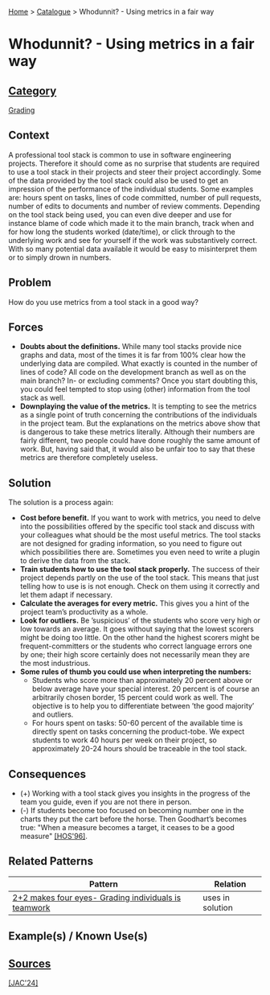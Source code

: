 [Home](../README.md) > [Catalogue](../Patterns_catalogue.md) >  Whodunnit? - Using metrics in a fair way

#  Whodunnit? - Using metrics in a fair way

## [Category](categories/categories.md)

[Grading](categories/Grading.md)

## Context

A professional tool stack is common to use in software engineering projects. Therefore it should come as no surprise that students are required to use a tool stack in their projects and steer their project accordingly. Some of the data provided by the tool stack could also be used to get an impression of the performance of the individual students. Some examples are: hours spent on tasks, lines of code committed, number of pull requests, number of edits to documents and number of review comments. Depending on the tool stack being used, you can even dive deeper and use for instance blame of code which made it to the main branch, track when and for how long the students worked (date/time), or click through to the underlying work and see for yourself if the work was substantively correct. With so many potential data available it would be easy to misinterpret them or to simply drown in numbers.

## Problem

How do you use metrics from a tool stack in a good way?

## Forces

 - **Doubts about the definitions.** While many tool stacks provide nice graphs and data, most of the times it is far from 100% clear how the underlying data are compiled. What exactly is counted in the number of lines of code? All code on the development branch as well as on the main branch? In- or excluding comments? Once you start doubting this, you could feel tempted to stop using (other) information from the tool stack as well.
 - **Downplaying the value of the metrics.** It is tempting to see the metrics as a single point of truth concerning the contributions of the individuals in the project team. But the explanations on the metrics above show that is dangerous to take these metrics literally. Although their numbers are fairly different, two people could have done roughly the same amount of work. But, having said that, it would also be unfair too to say that these metrics are therefore completely useless.

## Solution

The solution is a process again:
<ul>
    <li><b>Cost before benefit.</b> If you want to work with metrics, you need to delve into the possibilities offered by the specific tool stack and discuss with your colleagues what should be the most useful metrics. The tool stacks are not designed for grading information, so you need to figure out which possibilities there are. Sometimes you even need to write a plugin to derive the data from the stack. 
    </li>
    <li><b>Train students how to use the tool stack properly.</b> The success of their project depends partly on the use of the tool stack. This means that just telling how to use is is not enough. Check on them using it correctly and let them adapt if necessary. 
    </li>
    <li><b>Calculate the averages for every metric.</b> This gives you a hint of the project team’s productivity as a whole. 
    </li>
    <li><b>Look for outliers.</b> Be ’suspicious’ of the students who score very high or low towards an average. It goes without saying that the lowest scorers might be doing too little. On the other hand the highest scorers might be frequent-committers or the students who correct language errors one by one; their high score certainly does not necessarily mean they are the most industrious. 
    </li>
    <li><b>Some rules of thumb you could use when interpreting the numbers:</b> 
    <ul>
        <li>Students who score more than approximately 20 percent above or below average have your special interest. 20 percent is of course an arbitrarily chosen border, 15 percent could work as well. The objective is to help you to differentiate between ’the good majority’ and outliers. 
        </li>
        <li>For hours spent on tasks: 50-60 percent of the available time is directly spent on tasks concerning the product-tobe. We expect students to work 40 hours per week on their project, so approximately 20-24 hours should be traceable in the tool stack. 
        </li>
        </li>
    </ul>
</ul>

## Consequences

 - (+) Working with a tool stack gives you insights in the progress of the team you guide, even if you are not there in person.
 - (-) If students become too focused on becoming number one in the charts they put the cart before the horse. Then Goodhart’s becomes true: "When a measure becomes a target, it ceases to be a good measure" [[HOS'96]](../References.md).

## Related Patterns

|Pattern|Relation|
|--|--|
|[2+2 makes four eyes- Grading individuals is teamwork](2_2_makes_four_eyes.md)|uses in solution|

## Example(s) / Known Use(s)

## [Sources](../References.md)

[[JAC'24]](publications/jac24/jac24.md)

